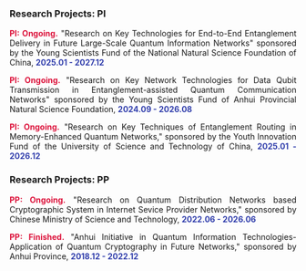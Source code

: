 ### Research Projects: PI

<p style="text-align:justify"><span style="color: crimson; font-weight: bold">PI:  Ongoing.</span> "Research on Key Technologies for End-to-End Entanglement Delivery in Future Large-Scale Quantum Information Networks" sponsored by the Young Scientists Fund of the National Natural Science Foundation of China, <span  style="color: #323fac; font-weight: bold;">2025.01 - 2027.12</span></p>

<p style="text-align:justify"><span style="color: crimson; font-weight: bold">PI:  Ongoing.</span> "Research on Key Network Technologies for Data Qubit Transmission in Entanglement-assisted Quantum Communication Networks" sponsored by  the Young Scientists Fund of Anhui Provincial Natural Science Foundation,  <span style="color: #323fac; font-weight: bold;">2024.09 - 2026.08</span></p>

<p style="text-align:justify"><span style="color: crimson; font-weight: bold">PI:  Ongoing.</span> "Research on Key Techniques of Entanglement Routing in Memory-Enhanced Quantum Networks," sponsored by the Youth Innovation Fund of the University of Science and Technology of China, <span style="color: #323fac; font-weight: bold;">2025.01 - 2026.12</span></p>

### Research Projects: PP

<p style="text-align:justify"><span style="color: crimson; font-weight: bold">PP:  Ongoing.</span> "Research on Quantum Distribution Networks based Cryptographic System in Internet Sevice Provider Networks," sponsored by Chinese Ministry of Science and Technology, <span style="color: #323fac; font-weight: bold;">2022.06 - 2026.06</span></p>

<p style="text-align:justify"><span style="color: crimson; font-weight: bold">PP:  Finished.</span> "Anhui Initiative in Quantum Information Technologies-Application of Quantum Cryptography in Future Networks," sponsored by Anhui Province, <span style="color: #323fac; font-weight: bold;">2018.12 - 2022.12</span></p>